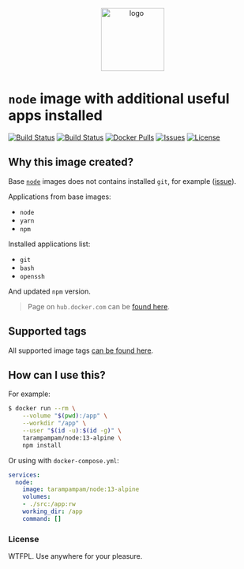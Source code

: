 <p align="center">
  <img alt="logo" src="https://hsto.org/webt/83/nk/0y/83nk0ym623xt8yit1b3pq9tj4cs.png" width="128" />
</p>

# `node` image with additional useful apps installed

[![Build Status][badge_build_minor]][link_actions]
[![Build Status][badge_build_major]][link_actions]
[![Docker Pulls][badge_pulls]][link_hub]
[![Issues][badge_issues]][link_issues]
[![License][badge_license]][link_license]

## Why this image created?

Base [`node`][link_base_node_image] images does not contains installed `git`, for example ([issue][node-586]).

Applications from base images:

- `node`
- `yarn`
- `npm`

Installed applications list:

- `git`
- `bash`
- `openssh`

And updated `npm` version.

> Page on `hub.docker.com` can be [found here][link_hub].

## Supported tags

All supported image tags [can be found here][link_docker_tags].

## How can I use this?

For example:

```bash
$ docker run --rm \
    --volume "$(pwd):/app" \
    --workdir "/app" \
    --user "$(id -u):$(id -g)" \
    tarampampam/node:13-alpine \
    npm install
```

Or using with `docker-compose.yml`:

```yml
services:
  node:
    image: tarampampam/node:13-alpine
    volumes:
    - ./src:/app:rw
    working_dir: /app
    command: []
```

### License

WTFPL. Use anywhere for your pleasure.

[badge_pulls]:https://img.shields.io/docker/pulls/tarampampam/node.svg?style=flat-square&maxAge=30
[badge_issues]:https://img.shields.io/github/issues/tarampampam/node-docker.svg?style=flat-square&maxAge=30
[badge_license]:https://img.shields.io/github/license/tarampampam/node-docker.svg?style=flat-square&maxAge=30
[badge_build_minor]:https://github.com/tarampampam/hugo-docker/workflows/Build%20minor%20alpine%20image/badge.svg
[badge_build_major]:https://github.com/tarampampam/hugo-docker/workflows/Build%20major%20images/badge.svg
[node-586]:https://github.com/nodejs/docker-node/issues/586
[link_base_node_image]:https://hub.docker.com/_/node?tab=tags
[link_hub]:https://hub.docker.com/r/tarampampam/node/
[link_actions]:https://github.com/tarampampam/node-docker/actions
[link_docker_tags]:https://hub.docker.com/r/tarampampam/node/tags
[link_license]:https://github.com/tarampampam/node-docker/blob/master/LICENSE
[link_issues]:https://github.com/tarampampam/node-docker/issues
